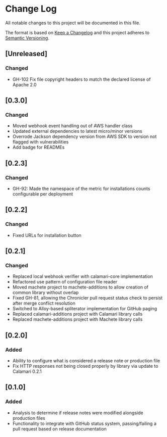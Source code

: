 # Change Log
All notable changes to this project will be documented in this file.

The format is based on [Keep a Changelog](http://keepachangelog.com/)
and this project adheres to [Semantic Versioning](http://semver.org/).

## [Unreleased]
### Changed
- GH-102 Fix file copyright headers to match the declared license of Apache 2.0

## [0.3.0]
### Changed
- Moved webhook event handling out of AWS handler class
- Updated external dependencies to latest micro/minor versions
- Overrode Jackson dependency version from AWS SDK to version not flagged with vulnerabilities
- Add badge for READMEs

## [0.2.3]
### Changed
- GH-92: Made the namespace of the metric for installations counts configurable per deployment

## [0.2.2]
### Changed
- Fixed URLs for installation button

## [0.2.1]
### Changed
- Replaced local webhook verifier with calamari-core implementation
- Refactored use pattern of configuration file reader
- Moved machete project to machete-additions to allow creation of common library without overlap
- Fixed GH-81, allowing the Chronicler pull request status check to persist after merge conflict resolution
- Switched to Alloy-based spliterator implementation for GitHub paging
- Replaced calamari-additions project with Calamari library calls
- Replaced machete-additions project with Machete library calls

## [0.2.0]
### Added
- Ability to configure what is considered a release note or production file
- Fix HTTP responses not being closed properly by library via update to Calamari 0.2.1

## [0.1.0]
### Added
- Analysis to determine if release notes were modified alongside production files
- Functionality to integrate with GitHub status system, passing/failing a pull request based on release documentation
